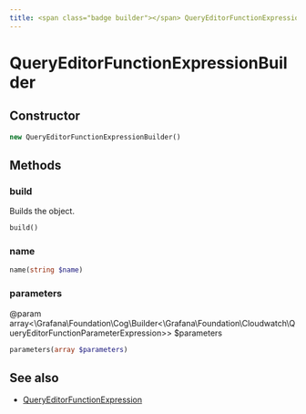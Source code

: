 ```yaml
---
title: <span class="badge builder"></span> QueryEditorFunctionExpressionBuilder
---
```

# <span class="badge builder"></span> QueryEditorFunctionExpressionBuilder

## Constructor

```php
new QueryEditorFunctionExpressionBuilder()
```
## Methods

### <span class="badge object-method"></span> build

Builds the object.

```php
build()
```

### <span class="badge object-method"></span> name

```php
name(string $name)
```

### <span class="badge object-method"></span> parameters

@param array<\Grafana\Foundation\Cog\Builder<\Grafana\Foundation\Cloudwatch\QueryEditorFunctionParameterExpression>> $parameters

```php
parameters(array $parameters)
```

## See also

 * <span class="badge object-type-class"></span> [QueryEditorFunctionExpression](./object-QueryEditorFunctionExpression.md)
